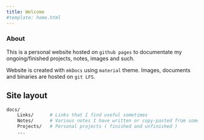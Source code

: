 ```yaml
---
title: Welcome
#template: home.html
---
```


### About
This is a personal website hosted on `github pages` to documentate my ongoing/finished projects, notes, images and such.

Website is created with `mkDocs` using `material` theme. Images, documents and binaries are hosted on `git LFS`.

## Site layout
````bash
docs/
    Links/      # Links that I find useful sometimes
    Notes/      # Various notes I have written or copy-pasted from somewhere
    Projects/   # Personal projects ( finished and unfinished )
    ...
````
